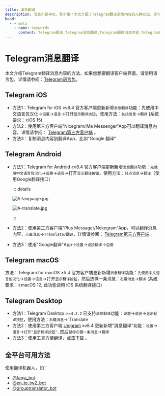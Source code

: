 ```yaml
---
title: 消息翻译
description: 消息不是中文，看不懂？本文介绍了Telegram翻译消息内容的几种方法，您可以使用Telegram自带的Google翻译、翻译机器人或者是外部工具进行翻译。访问TGwiki - Telegram知识库，了解更多Telegram使用技巧。
head:
  - - meta
    - name: keywords
      content: Telegram翻译,Telegram消息翻译,Telegram翻译消息内容,Telegram内置翻译,Telegram翻译机器人,TG翻译,TG消息翻译,TG翻译消息内容,TG内置翻译,TG翻译机器人,电报翻译,电报消息翻译,电报翻译消息内容,电报内置翻译,电报翻译机器人,Telegram功能,TGwiki,Telegram知识库
---
```


# Telegram消息翻译

本文介绍Telegram翻译消息内容的方法，如果您想要翻译客户端界面，请使用语言包，详情请参阅：[Telegram语言包](/tgwiki/language)。

## Telegram iOS

- 方法1：Telegram for iOS ≥v8.4 官方客户端更新新增`消息翻译`功能：先使用中文语言包汉化->`设置`->`语言`->打开`显示翻译按钮`，使用方法：`长按消息`->`翻译` (系统要求：≥iOS 15)
- 方法2：使用第三方客户端"Nicegram/iMe Messenger"App可以翻译消息内容，详情请参阅： [Telegram第三方客户端](/tgwiki/thirdparty) 。
- 方法3：复制消息内容到翻译App，比如"Google 翻译"

## Telegram Android
- 方法1：Telegram for Android ≥v8.4 官方客户端更新新增`消息翻译`功能：`先使用中文语言包汉化`->`设置`->`语言`->打开`显示翻译按钮`，使用方法：`轻点消息`->`翻译`（使用Google翻译接口）

  ::: details

  ![A-language.jpg](https://cdn.jsdelivr.net/gh/tgwiki/images/A/language.jpg)

  ![A-translate.jpg](https://cdn.jsdelivr.net/gh/tgwiki/images/A/translate.jpg)

  :::

- 方法2：使用第三方客户端"Plus Messager/Nekogram"App，可以翻译消息内容，`点击消息`->`Translate/翻译`，详情请参阅： [Telegram第三方客户端](/tgwiki/thirdparty) 。
- 方法3：使用"Google翻译"App->`设置`->`点按翻译`->`启用`

## Telegram macOS
方法：Telegram for macOS ≥`8.4` 官方客户端更新新增`消息翻译`功能：`先使用中文语言包汉化`->`设置`->`语言`->打开`显示翻译按钮`，然后选择一条消息：`右键消息`->`翻译` (系统要求：≥macOS 12, 此功能调用 iOS 系统翻译接口)

## Telegram Desktop
- 方法1：Telegram Desktop >=`4.3.2` 已支持`消息翻译`功能：`设置`->`语言`->`显示翻译按钮`，使用方法：`右键消息`->`Translate
- 方法2：使用第三方客户端 [Unigram](https://www.microsoft.com/store/apps/9n97zckpd60q) ≥v8.4 更新新增"消息翻译"功能：`设置`->`语言`->`打开"显示翻译按钮"`, 然后`鼠标右键一条消息`->`翻译`
- 方法3：使用工具方便翻译，[点击下载](https://github.com/zu1k/translator/releases) 。

## 全平台可用方法

使用翻译机器人，如：

- [@fanyi_bot](https://t.me/fanyi_bot)
- [@en_to_tw2_bot](https://t.me/en_to_tw2_bot)
- [@grouptranslator_bot](https://t.me/grouptranslator_bot)

